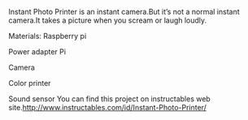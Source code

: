 Instant Photo Printer is an instant camera.But it’s not a normal instant camera.It takes a picture when you scream or laugh loudly.

Materials:
Raspberry pi

Power adapter Pi

Camera

Color printer

Sound sensor
You can find this project on instructables web site.http://www.instructables.com/id/Instant-Photo-Printer/
